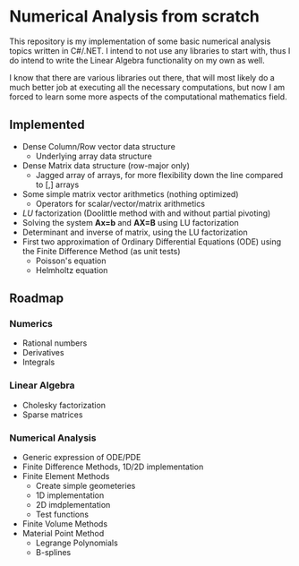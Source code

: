 # Numerical Analysis from scratch

This repository is my implementation of some basic numerical analysis topics written in C#/.NET. 
I intend to not use any libraries to start with, thus I do intend to write the Linear Algebra functionality
on my own as well. 

I know that there are various libraries out there, that will most likely do a much better job at
executing all the necessary computations, but now I am forced to learn some more aspects of the 
computational mathematics field.

## Implemented

- Dense Column/Row vector data structure
	- Underlying array data structure
- Dense Matrix data structure (row-major only)
	- Jagged array of arrays, for more flexibility down the line compared to [,] arrays
- Some simple matrix vector arithmetics (nothing optimized)
	- Operators for scalar/vector/matrix arithmetics
- _LU_ factorization (Doolittle method with and without partial pivoting)
- Solving the system **Ax=b** and **AX=B** using LU factorization
- Determinant and inverse of matrix, using the LU factorization
- First two approximation of Ordinary Differential Equations (ODE) using the Finite Difference Method (as unit tests)
	- Poisson's equation
	- Helmholtz equation


## Roadmap

### Numerics

- Rational numbers
- Derivatives
- Integrals

### Linear Algebra

- Cholesky factorization
- Sparse matrices

### Numerical Analysis

- Generic expression of ODE/PDE
- Finite Difference Methods, 1D/2D implementation
- Finite Element Methods
	- Create simple geometeries
	- 1D implementation
	- 2D imdplementation
	- Test functions
- Finite Volume Methods
- Material Point Method
	- Legrange Polynomials
	- B-splines